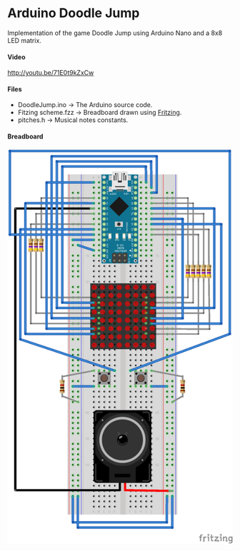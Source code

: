 # Arduino Doodle Jump

Implementation of the game Doodle Jump using Arduino Nano and a 8x8 LED matrix.

#### Video

http://youtu.be/71E0t9kZxCw

#### Files

- DoodleJump.ino -> The Arduino source code.
- Fitzing scheme.fzz -> Breadboard drawn using [Fritzing](http://fritzing.org/).
- pitches.h -> Musical notes constants.

#### Breadboard

![Image of the breadboard](https://raw.githubusercontent.com/brnunes/Arduino-Doodle-Jump/master/Breadboard.png)